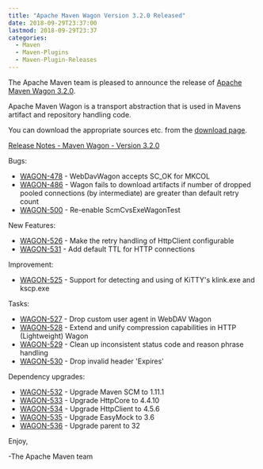 ```yaml
---
title: "Apache Maven Wagon Version 3.2.0 Released"
date: 2018-09-29T23:37:00
lastmod: 2018-09-29T23:37
categories:
  - Maven
  - Maven-Plugins
  - Maven-Plugin-Releases
---
```

The Apache Maven team is pleased to announce the release of 
[Apache Maven Wagon 3.2.0](https://maven.apache.org/wagon/).

Apache Maven Wagon is a transport abstraction that is used in Mavens
artifact and repository handling code.

You can download the appropriate sources etc. from the [download page](https://maven.apache.org/wagon/download.cgi).

<!-- more -->

[Release Notes - Maven Wagon - Version 3.2.0](https://issues.apache.org/jira/secure/ReleaseNote.jspa?projectId=12318122&version=12343926)

Bugs:

 * [WAGON-478](https://issues.apache.org/jira/browse/WAGON-478) - WebDavWagon accepts SC_OK for MKCOL
 * [WAGON-486](https://issues.apache.org/jira/browse/WAGON-486) - Wagon fails to download artifacts if number of dropped pooled connections (by intermediate) are greater than default retry count
 * [WAGON-500](https://issues.apache.org/jira/browse/WAGON-500) - Re-enable ScmCvsExeWagonTest

New Features:

 * [WAGON-526](https://issues.apache.org/jira/browse/WAGON-526) - Make the retry handling of HttpClient configurable
 * [WAGON-531](https://issues.apache.org/jira/browse/WAGON-531) - Add default TTL for HTTP connections

Improvement:

 * [WAGON-525](https://issues.apache.org/jira/browse/WAGON-525) - Support for detecting and using of KiTTY's klink.exe and kscp.exe

Tasks:

 * [WAGON-527](https://issues.apache.org/jira/browse/WAGON-527) - Drop custom user agent in WebDAV Wagon
 * [WAGON-528](https://issues.apache.org/jira/browse/WAGON-528) - Extend and unify compression capabilities in HTTP (Lightweight) Wagon
 * [WAGON-529](https://issues.apache.org/jira/browse/WAGON-529) - Clean up inconsistent status code and reason phrase handling
 * [WAGON-530](https://issues.apache.org/jira/browse/WAGON-530) - Drop invalid header 'Expires'

Dependency upgrades:

 * [WAGON-532](https://issues.apache.org/jira/browse/WAGON-532) - Upgrade Maven SCM to 1.11.1
 * [WAGON-533](https://issues.apache.org/jira/browse/WAGON-533) - Upgrade HttpCore to 4.4.10
 * [WAGON-534](https://issues.apache.org/jira/browse/WAGON-534) - Upgrade HttpClient to 4.5.6
 * [WAGON-535](https://issues.apache.org/jira/browse/WAGON-535) - Upgrade EasyMock to 3.6
 * [WAGON-536](https://issues.apache.org/jira/browse/WAGON-536) - Upgrade parent to 32

Enjoy,

-The Apache Maven team

